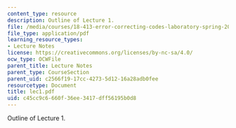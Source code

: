 ```yaml
---
content_type: resource
description: Outline of Lecture 1.
file: /media/courses/18-413-error-correcting-codes-laboratory-spring-2004/c45cc9c6660f36ee3417dff56195b0d8_lec1.pdf
file_type: application/pdf
learning_resource_types:
- Lecture Notes
license: https://creativecommons.org/licenses/by-nc-sa/4.0/
ocw_type: OCWFile
parent_title: Lecture Notes
parent_type: CourseSection
parent_uid: c2566f19-17cc-4273-5d12-16a28adb0fee
resourcetype: Document
title: lec1.pdf
uid: c45cc9c6-660f-36ee-3417-dff56195b0d8
---
```

Outline of Lecture 1.